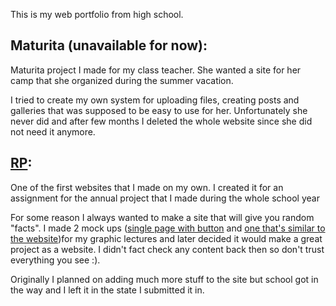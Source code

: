 This is my web portfolio from high school.

## Maturita (unavailable for now):  


Maturita project I made for my class teacher.
She wanted a site for her camp that she organized during the summer vacation.

I tried to create my own system for uploading files, creating posts and galleries that was supposed to be easy to use for her. Unfortunately she never did and after few months I deleted the whole website since she did not need it anymore.



## [RP](https://zylacx.github.io/web_portfolio/rp/):  


One of the first websites that I made on my own.
I created it for an assignment for the annual project that I made during the whole school year

For some reason I always wanted to make a site that will give you random "facts". I made 2 mock ups ([single page with button](https://zylacx.github.io/web_portfolio/rp/Web.jpg) and [one that's similar to the website](https://zylacx.github.io/web_portfolio/rp/image/Web2.jpg))for my graphic lectures and later decided it would make a great project as a website.
I didn't fact check any content back then so don't trust everything you see :).

Originally I planned on adding much more stuff to the site but school got in the way and I left it in the state I submitted it in.
